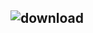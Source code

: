 ##

## ![download](https://github.com/user-attachments/assets/49512f87-c0b3-4ab9-a6c7-18e7b559d73c) 
